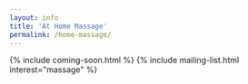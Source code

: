 ```yaml
---
layout: info
title: 'At Home Massage'
permalink: /home-massage/
---
```


{% include coming-soon.html %}
{% include mailing-list.html interest="massage" %}

